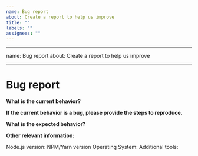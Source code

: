 ```yaml
---
name: Bug report
about: Create a report to help us improve
title: ""
labels: ""
assignees: ""
---
```


---

name: Bug report
about: Create a report to help us improve

---

# Bug report

**What is the current behavior?**

**If the current behavior is a bug, please provide the steps to reproduce.**

<!-- A great way to do this is to provide your configuration via a GitHub repository -->
<!-- The most helpful is a minimal reproduction with instructions on how to reproduce -->
<!-- Please only add small code snippets directly into this issue -->
<!-- https://gist.github.com is a good place for longer code snippets -->
<!-- If your issue is caused by a plugin or loader, please create an issue on the loader/plugin repository instead -->

**What is the expected behavior?**

<!-- "It should work" is not a helpful explanation -->
<!-- Explain exactly how it should behave -->

**Other relevant information:**

Node.js version:
NPM/Yarn version
Operating System:
Additional tools:
